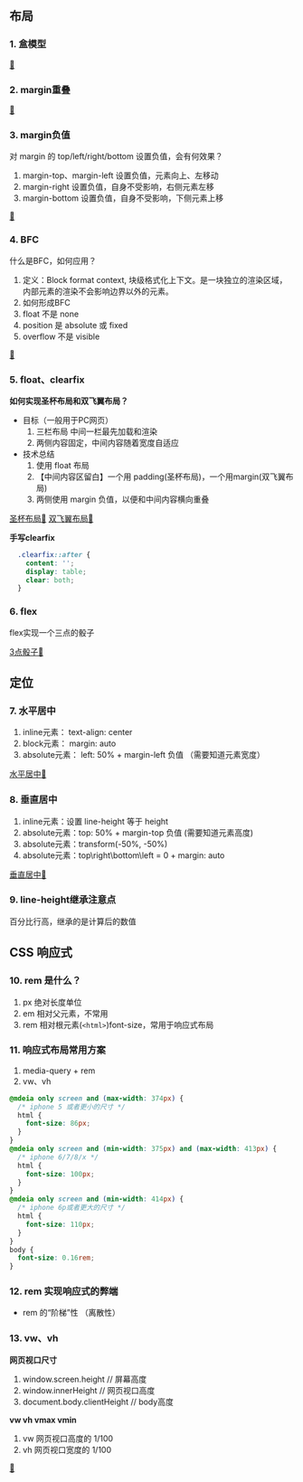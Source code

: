 ## 布局

### 1. 盒模型

[🌰](../demos/css-demo-01.html)

### 2. margin重叠

[🌰](../demos/css-demo-02.html)

### 3. margin负值

对 margin 的 top/left/right/bottom 设置负值，会有何效果？

1. margin-top、margin-left 设置负值，元素向上、左移动
2. margin-right 设置负值，自身不受影响，右侧元素左移
3. margin-bottom 设置负值，自身不受影响，下侧元素上移

[🌰](../demos/css-demo-03.html)

### 4. BFC

什么是BFC，如何应用？

1. 定义：Block format context, 块级格式化上下文。是一块独立的渲染区域，内部元素的渲染不会影响边界以外的元素。
2. 如何形成BFC
  1. float 不是 none
  2. position 是 absolute 或 fixed
  3. overflow 不是 visible

[🌰](../demos/css-demo-04.html)

### 5. float、clearfix

**如何实现圣杯布局和双飞翼布局？**

+ 目标（一般用于PC网页）
  1. 三栏布局 中间一栏最先加载和渲染
  2. 两侧内容固定，中间内容随着宽度自适应
+ 技术总结
  1. 使用 float 布局
  2. 【中间内容区留白】一个用 padding(圣杯布局)，一个用margin(双飞翼布局)
  3. 两侧使用 margin 负值，以便和中间内容横向重叠

[圣杯布局🌰](./css-demo-05.html)
[双飞翼布局🌰](./css-demo-06.html)

**手写clearfix**

```css
  .clearfix::after {
    content: '';
    display: table;
    clear: both;
  }
```

### 6. flex

flex实现一个三点的骰子

[3点骰子🌰](./css-demo-07.html)
## 定位

### 7. 水平居中

1. inline元素： text-align: center
2. block元素： margin: auto
3. absolute元素： left: 50% + margin-left 负值 （需要知道元素宽度）

[水平居中🌰](./css-demo-08.html)
### 8. 垂直居中

1. inline元素：设置 line-height 等于 height
2. absolute元素：top: 50% + margin-top 负值  (需要知道元素高度)
3. absolute元素：transform(-50%, -50%)
4. absolute元素：top\right\bottom\left = 0 + margin: auto

[垂直居中🌰](./css-demo-09.html)

### 9. line-height继承注意点

百分比行高，继承的是计算后的数值

## CSS 响应式

### 10. rem 是什么？

1. px 绝对长度单位
2. em 相对父元素，不常用
3. rem 相对根元素(`<html>`)font-size，常用于响应式布局

### 11. 响应式布局常用方案

1. media-query + rem
2. vw、vh

```css
@mdeia only screen and (max-width: 374px) {
  /* iphone 5 或者更小的尺寸 */
  html {
    font-size: 86px;
  }
}
@mdeia only screen and (min-width: 375px) and (max-width: 413px) {
  /* iphone 6/7/8/x */
  html {
    font-size: 100px;
  }
}
@mdeia only screen and (min-width: 414px) {
  /* iphone 6p或者更大的尺寸 */
  html {
    font-size: 110px;
  }
}
body {
  font-size: 0.16rem;
}
```

### 12. rem 实现响应式的弊端

+ rem 的“阶梯”性 （离散性）

### 13. vw、vh

**网页视口尺寸**

1. window.screen.height       // 屏幕高度
2. window.innerHeight         // 网页视口高度
3. document.body.clientHeight // body高度

**vw vh vmax vmin**

1. vw 网页视口高度的 1/100
2. vh 网页视口宽度的 1/100

[🌰](../demos/css-demo-10.html)
